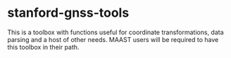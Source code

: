 # stanford-gnss-tools
This is a toolbox with functions useful for coordinate transformations, data parsing and a host of other needs. MAAST users will be required to have this toolbox in their path.
